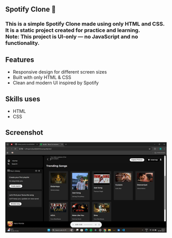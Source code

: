 ## Spotify Clone 🎵

<h3> This is a simple Spotify Clone made using only HTML and CSS.  
It is a static project created for practice and learning. <br>
Note: This project is UI-only — no JavaScript and no functionality.</h3>

## Features
- Responsive design for different screen sizes
- Built with only HTML & CSS  
- Clean and modern UI inspired by Spotify

## Skills uses
- HTML  
- CSS  

## Screenshot
![Screenshot](./assets/Spotify-Clone-img.png)

